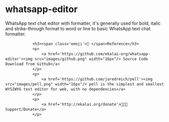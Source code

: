 # whatsapp-editor
WhatsApp text chat editor with formatter, it's generally used for bold, italic and strike-through  format to word or line to basic WhatsApp text chat formatter.



				<h3><span class='emoji'>🔗 </span>Reference</h3>
				<p>
					<a href='https://github.com/ekalai-org/whatsapp-editor'><img src="images/github.png" width="16px"/> Source Code Download from Github</a>					
				</p>
				<p>
					<a href='https://github.com/jaredreich/pell'><img src="images/pell.png" width="16px"/> pell is the simplest and smallest WYSIWYG text editor for web, with no dependencies</a>					
				</p>				
				<p>
					<a href='http://ekalai.org/donate'>🧑‍🤝‍🧑 Support/Donate</a>					
				</p>
